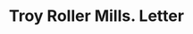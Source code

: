 ---
doi: 10.7916/D8WD5BP7
date_other: '1902'
date_other_textual: '1902'
form: correspondence
genre:
- Letters (correspondence)
name:
- Troy Roller Mills
object_in_context_url: https://biggert.cul.columbia.edu/items/view/ave_biggert_01567
subject_hierarchical_geographic:
- Troy, Tennessee, United States
subject_name:
- Troy Roller Mills
title: Troy Roller Mills. Letter
sort_title: Troy Roller Mills. Letter
call_number: ave_biggert_01567
coordinates:
- 36.340833333333336,-89.15666666666667
pid: ave_biggert_01567
identifiers: ave_biggert_01567
thumbnail: https://derivativo-1.library.columbia.edu/iiif/2/ldpd:343939/full/!256,256/0/native.jpg
permalink: "/items/ave_biggert_01567/"
layout: iiif-image-page
---